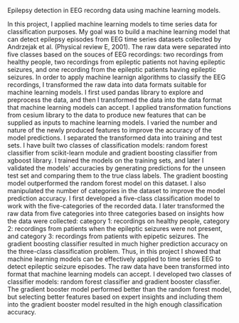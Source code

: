 Epilepsy detection in EEG recordng data using machine learning models.

In this project, I applied machine learning models to time series data for classification purposes. My goal was to build a machine learning model that can detect epilepsy episodes from EEG time series datasets collected by Andrzejak et al. (Physical review E, 2001). 
The raw data were separated into five classes based on the souces of EEG recordings: two recordings from healthy people, two recordings from epileptic patients not having epileptic seizures, and one recording from the epileptic patients having epileptic seizures. 
In order to apply machine learnign algorithms to classify the EEG recordings, I transformed the raw data into data formats suitable for machine learning models. I first used pandas library to explore and preprocess the data, and then I transformed the data into the data format that machine learning models can accept. I applied transformation functions from cesium library to the data to produce new features that can be supplied as inputs to machine learning models. I varied the number and nature of the newly produced features to improve the accuracy of the model predictions. I separated the transformed data into training and test sets. I have built two classes of classification models: random forest classifier from scikit-learn module and gradient boosting classifier from xgboost library. I trained the models on the training sets, and later I validated the models' accuracies by generating predictions for the unseen test set and comparing them to the true class labels. The gradient boosting model outperformed the random forest model on this dataset. 
I also manipulated the number of categories in the dataset to improve the model prediction accuracy. I first developed a five-class classification model to work with  the five-categories of the recorded data. I later transformed the raw data from five categories into three categories based on insights how the data were collected: category 1: recordings on healthy people, category 2: recordings from patients when the epileptic seizures were not present, and category 3: recordings from patients with epipetic seizures. The gradient boosting classifier resulted in much higher prediction accuracy on the three-class classification problem.
Thus, in this project I showed that machine learning models can be effectively applied to time series EEG to detect epileptic seizure episodes. The raw data have been transformed into format that machine learning models can accept. I developed two classes of classifier models: random forest classifier and gradient booster classfier. The gradient booster model performed better than the random forest model, but selecting better features based on expert insights and including them into the gradient booster model resulted in the high enough classification accuracy. 

